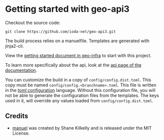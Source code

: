 # Getting started with geo-api3

Checkout the source code:

    git clone https://github.com/ioda-net/geo-api3.git

The build process relies on a manuelfile. Templates are generated with jinja2-cli.

View the [getting started document in geo-infra](https://github.com/ioda-net/geo-infra/blob/master/docs/getting-started.rst) to start with this project.

To learn more specifically about the api, look at the [api page of the documentation](https://github.com/ioda-net/geo-infra/blob/master/docs/api/index.rst).

You can customize the build in a copy of `config/config.dist.toml`. This copy must be
named `config/config.<branchname>.toml`. This file is written in the
[toml configuration](https://github.com/toml-lang/toml) language. Without this
configuration file, you will not be able to generate the configuration files
from the templates. The keys used in it, will override any values loaded from
`config/config.dist.toml`.


## Credits

- [manuel](https://github.com/ShaneKilkelly/manuel) was created by Shane Kilkelly and is released under the MIT License.
